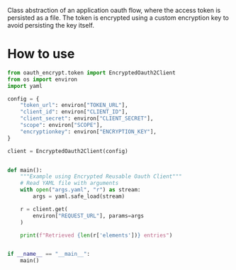 Class abstraction of an application oauth flow, where the access token is persisted as a file. The token is encrypted using a custom encryption key to avoid persisting the key itself.

# How to use
```python
from oauth_encrypt.token import EncryptedOauth2Client
from os import environ
import yaml

config = {
    "token_url": environ["TOKEN_URL"],
    "client_id": environ["CLIENT_ID"],
    "client_secret": environ["CLIENT_SECRET"],
    "scope": environ["SCOPE"],
    "encryptionkey": environ["ENCRYPTION_KEY"],
}

client = EncryptedOauth2Client(config)


def main():
    """Example using Encrypted Reusable Oauth Client"""
    # Read YAML file with arguments
    with open("args.yaml", "r") as stream:
        args = yaml.safe_load(stream)

    r = client.get(
        environ["REQUEST_URL"], params=args
    )

    print(f"Retrieved {len(r['elements'])} entries")


if __name__ == "__main__":
    main()
```
